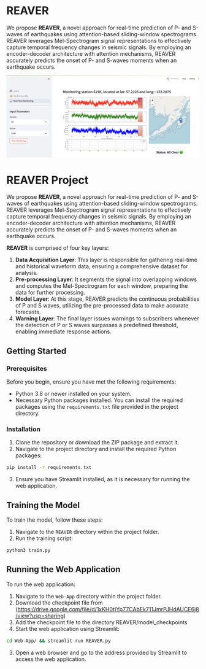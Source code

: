 
# REAVER

We propose **REAVER**, a novel approach for real-time prediction of P- and S-waves of earthquakes using attention-based sliding-window spectrograms. REAVER leverages Mel-Spectrogram signal representations to effectively capture temporal frequency changes in seismic signals. By employing an encoder-decoder architecture with attention mechanisms, REAVER accurately predicts the onset of P- and S-waves moments when an earthquake occurs.


!["img"](./img.png)


# REAVER Project

We propose **REAVER**, a novel approach for real-time prediction of P- and S-waves of earthquakes using attention-based sliding-window spectrograms. REAVER leverages Mel-Spectrogram signal representations to effectively capture temporal frequency changes in seismic signals. By employing an encoder-decoder architecture with attention mechanisms, REAVER accurately predicts the onset of P- and S-waves moments when an earthquake occurs.


**REAVER** is comprised of four key layers:

1. **Data Acquisition Layer**: This layer is responsible for gathering real-time and historical waveform data, ensuring a comprehensive dataset for analysis.
2. **Pre-processing Layer**: It segments the signal into overlapping windows and computes the Mel-Spectrogram for each window, preparing the data for further processing.
3. **Model Layer**: At this stage, REAVER predicts the continuous probabilities of P and S waves, utilizing the pre-processed data to make accurate forecasts.
4. **Warning Layer**: The final layer issues warnings to subscribers whenever the detection of P or S waves surpasses a predefined threshold, enabling immediate response actions.

## Getting Started

### Prerequisites

Before you begin, ensure you have met the following requirements:

- Python 3.8 or newer installed on your system.
- Necessary Python packages installed. You can install the required packages using the `requirements.txt` file provided in the project directory.

### Installation

1. Clone the repository or download the ZIP package and extract it.
2. Navigate to the project directory and install the required Python packages:

```bash
pip install -r requirements.txt
```

3. Ensure you have Streamlit installed, as it is necessary for running the web application.

## Training the Model

To train the model, follow these steps:

1. Navigate to the `REAVER` directory within the project folder.
2. Run the training script:

```bash
python3 train.py
```

## Running the Web Application

To run the web application:

1. Navigate to the `Web-App` directory within the project folder.
2. Download the checkpoint file from (https://drive.google.com/file/d/1xKH0tjYp77CAbEk711JmrPJHdAUCE6j8/view?usp=sharing)
3. Add the checkpoint file to the directory REAVER/model_checkpoints
4. Start the web application using Streamlit:

```bash
cd Web-App/ && streamlit run REAVER.py
```

3. Open a web browser and go to the address provided by Streamlit to access the web application.

